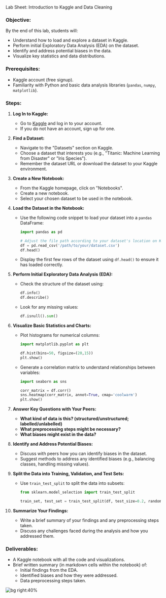 Lab Sheet: Introduction to Kaggle and Data Cleaning

### Objective:
By the end of this lab, students will:
- Understand how to load and explore a dataset in Kaggle.
- Perform initial Exploratory Data Analysis (EDA) on the dataset.
- Identify and address potential biases in the data.
- Visualize key statistics and data distributions.

### Prerequisites:
- Kaggle account (free signup).
- Familiarity with Python and basic data analysis libraries (`pandas`, `numpy`, `matplotlib`).

### Steps:
1. **Log In to Kaggle:**
   - Go to [Kaggle](https://www.kaggle.com/) and log in to your account.
   - If you do not have an account, sign up for one.

2. **Find a Dataset:**
   - Navigate to the "Datasets" section on Kaggle.
   - Choose a dataset that interests you (e.g., "Titanic: Machine Learning from Disaster" or "Iris Species").
   - Remember the dataset URL or download the dataset to your Kaggle environment.

3. **Create a New Notebook:**
   - From the Kaggle homepage, click on "Notebooks".
   - Create a new notebook.
   - Select your chosen dataset to be used in the notebook.

4. **Load the Dataset in the Notebook:**
   - Use the following code snippet to load your dataset into a `pandas` DataFrame:
     ```python
     import pandas as pd

     # Adjust the file path according to your dataset's location on Kaggle
     df = pd.read_csv('/path/to/your/dataset.csv')
     df.head()
     ```
   - Display the first few rows of the dataset using `df.head()` to ensure it has loaded correctly.

5. **Perform Initial Exploratory Data Analysis (EDA):**
   - Check the structure of the dataset using:
     ```python
     df.info()
     df.describe()
     ```
   - Look for any missing values:
     ```python
     df.isnull().sum()
     ```

6. **Visualize Basic Statistics and Charts:**
   - Plot histograms for numerical columns:
     ```python
     import matplotlib.pyplot as plt

     df.hist(bins=50, figsize=(20,15))
     plt.show()
     ```
   - Generate a correlation matrix to understand relationships between variables:
     ```python
     import seaborn as sns

     corr_matrix = df.corr()
     sns.heatmap(corr_matrix, annot=True, cmap='coolwarm')
     plt.show()
     ```

7. **Answer Key Questions with Your Peers:**
   - **What kind of data is this? (structured/unstructured; labelled/unlabelled)**
   - **What preprocessing steps might be necessary?**
   - **What biases might exist in the data?**

8. **Identify and Address Potential Biases:**
   - Discuss with peers how you can identify biases in the dataset.
   - Suggest methods to address any identified biases (e.g., balancing classes, handling missing values).

9. **Split the Data into Training, Validation, and Test Sets:**
   - Use `train_test_split` to split the data into subsets:
     ```python
     from sklearn.model_selection import train_test_split

     train_set, test_set = train_test_split(df, test_size=0.2, random_state=42)
     ```

10. **Summarize Your Findings:**
    - Write a brief summary of your findings and any preprocessing steps taken.
    - Discuss any challenges faced during the analysis and how you addressed them.

### Deliverables:
- A Kaggle notebook with all the code and visualizations.
- Brief written summary (in markdown cells within the notebook) of:
  - Initial findings from the EDA.
  - Identified biases and how they were addressed.
  - Data preprocessing steps taken.

![bg right:40%](images/kaggle_activity.png)